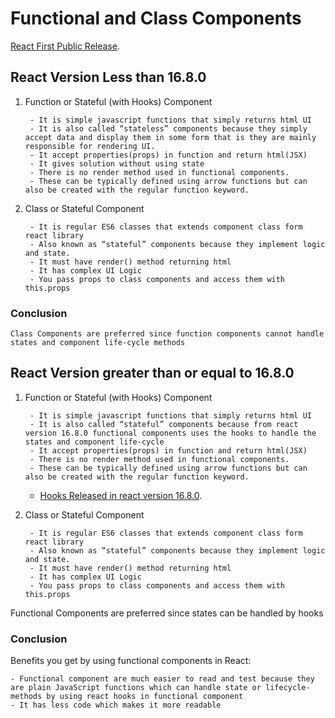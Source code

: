 # Functional and Class Components

[React First Public Release](https://github.com/facebook/react/blob/main/CHANGELOG.md#030-may-29-2013).

## React Version Less than 16.8.0 
1. Function or Stateful (with Hooks) Component 

        - It is simple javascript functions that simply returns html UI
        - It is also called “stateless” components because they simply accept data and display them in some form that is they are mainly responsible for rendering UI.
        - It accept properties(props) in function and return html(JSX)
        - It gives solution without using state
        - There is no render method used in functional components.
        - These can be typically defined using arrow functions but can also be created with the regular function keyword.

1. Class or Stateful Component

        - It is regular ES6 classes that extends component class form react library 
        - Also known as “stateful” components because they implement logic and state.
        - It must have render() method returning html
        - It has complex UI Logic
        - You pass props to class components and access them with this.props

### Conclusion

    Class Components are preferred since function components cannot handle states and component life-cycle methods

## React Version greater than or equal to 16.8.0 

1. Function or Stateful (with Hooks) Component 

        - It is simple javascript functions that simply returns html UI
        - It is also called “stateful” components because from react version 16.8.0 functional components uses the hooks to handle the states and component life-cycle
        - It accept properties(props) in function and return html(JSX)
        - There is no render method used in functional components.
        - These can be typically defined using arrow functions but can also be created with the regular function keyword.
    - [Hooks Released in react version 16.8.0](https://github.com/facebook/react/blob/main/CHANGELOG.md#1680-february-6-2019).

1. Class or Stateful Component 

        - It is regular ES6 classes that extends component class form react library 
        - Also known as “stateful” components because they implement logic and state.
        - It must have render() method returning html
        - It has complex UI Logic
        - You pass props to class components and access them with this.props

Functional Components are preferred since states can be handled by hooks

### Conclusion

Benefits you get by using functional components in React:

    - Functional component are much easier to read and test because they are plain JavaScript functions which can handle state or lifecycle-methods by using react hooks in functional component
    - It has less code which makes it more readable